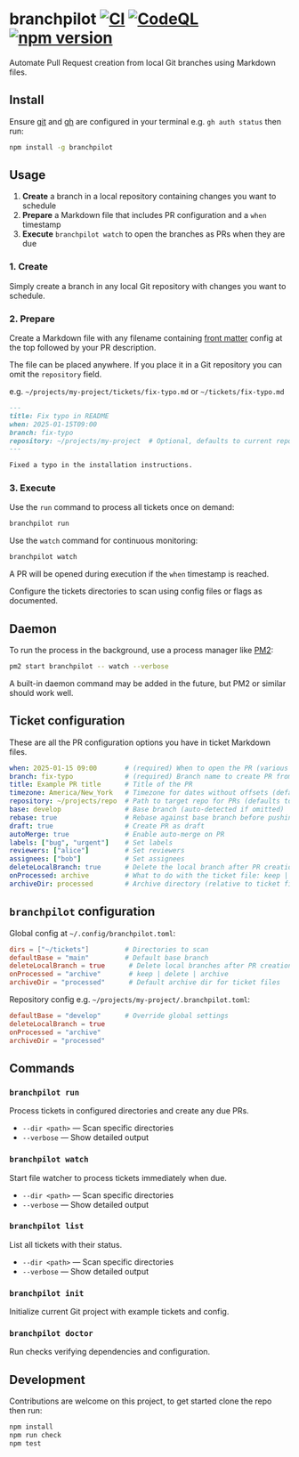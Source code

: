 # branchpilot [![CI](https://github.com/AlecRust/branchpilot/actions/workflows/ci.yml/badge.svg)](https://github.com/AlecRust/branchpilot/actions/workflows/ci.yml) [![CodeQL](https://github.com/AlecRust/branchpilot/actions/workflows/github-code-scanning/codeql/badge.svg)](https://github.com/AlecRust/branchpilot/actions/workflows/github-code-scanning/codeql) [![npm version](https://img.shields.io/npm/v/branchpilot.svg)](https://www.npmjs.com/package/branchpilot)

Automate Pull Request creation from local Git branches using Markdown files.

## Install

Ensure [git](https://git-scm.com/) and [gh](https://cli.github.com/) are configured in your terminal e.g. `gh auth status`
then run:

```bash
npm install -g branchpilot
```

## Usage

1. **Create** a branch in a local repository containing changes you want to schedule
2. **Prepare** a Markdown file that includes PR configuration and a `when` timestamp
3. **Execute** `branchpilot watch` to open the branches as PRs when they are due

### 1. Create

Simply create a branch in any local Git repository with changes you want to schedule.

### 2. Prepare

Create a Markdown file with any filename containing [front matter](https://gohugo.io/content-management/front-matter/) config at the top followed by your PR description.

The file can be placed anywhere. If you place it in a Git repository you can omit the `repository` field.

e.g. `~/projects/my-project/tickets/fix-typo.md` or `~/tickets/fix-typo.md`

```markdown
---
title: Fix typo in README
when: 2025-01-15T09:00
branch: fix-typo
repository: ~/projects/my-project  # Optional, defaults to current repository
---

Fixed a typo in the installation instructions.
```

### 3. Execute

Use the `run` command to process all tickets once on demand:

```bash
branchpilot run
```

Use the `watch` command for continuous monitoring:

```bash
branchpilot watch
```

A PR will be opened during execution if the `when` timestamp is reached.

Configure the tickets directories to scan using config files or flags as documented.

## Daemon

To run the process in the background, use a process manager like [PM2](https://pm2.keymetrics.io/):

```bash
pm2 start branchpilot -- watch --verbose
```

A built-in daemon command may be added in the future, but PM2 or similar should work well.

## Ticket configuration

These are all the PR configuration options you have in ticket Markdown files.

```yaml
when: 2025-01-15 09:00       # (required) When to open the PR (various formats supported)
branch: fix-typo             # (required) Branch name to create PR from
title: Example PR title      # Title of the PR
timezone: America/New_York   # Timezone for dates without offsets (defaults to system)
repository: ~/projects/repo  # Path to target repo for PRs (defaults to current repo)
base: develop                # Base branch (auto-detected if omitted)
rebase: true                 # Rebase against base branch before pushing
draft: true                  # Create PR as draft
autoMerge: true              # Enable auto-merge on PR
labels: ["bug", "urgent"]    # Set labels
reviewers: ["alice"]         # Set reviewers
assignees: ["bob"]           # Set assignees
deleteLocalBranch: true      # Delete the local branch after PR creation
onProcessed: archive         # What to do with the ticket file: keep | delete | archive
archiveDir: processed        # Archive directory (relative to ticket file or absolute, defaults to "processed")
```

## `branchpilot` configuration

Global config at `~/.config/branchpilot.toml`:

```toml
dirs = ["~/tickets"]         # Directories to scan
defaultBase = "main"         # Default base branch
deleteLocalBranch = true      # Delete local branches after PR creation
onProcessed = "archive"       # keep | delete | archive
archiveDir = "processed"      # Default archive dir for ticket files
```

Repository config e.g. `~/projects/my-project/.branchpilot.toml`:

```toml
defaultBase = "develop"      # Override global settings
deleteLocalBranch = true
onProcessed = "archive"
archiveDir = "processed"
```

## Commands

### `branchpilot run`

Process tickets in configured directories and create any due PRs.

- `--dir <path>` — Scan specific directories
- `--verbose` — Show detailed output

### `branchpilot watch`

Start file watcher to process tickets immediately when due.

- `--dir <path>` — Scan specific directories
- `--verbose` — Show detailed output

### `branchpilot list`

List all tickets with their status.

- `--dir <path>` — Scan specific directories
- `--verbose` — Show detailed output

### `branchpilot init`

Initialize current Git project with example tickets and config.

### `branchpilot doctor`

Run checks verifying dependencies and configuration.

## Development

Contributions are welcome on this project, to get started clone the repo then run:

```bash
npm install
npm run check
npm test
```
